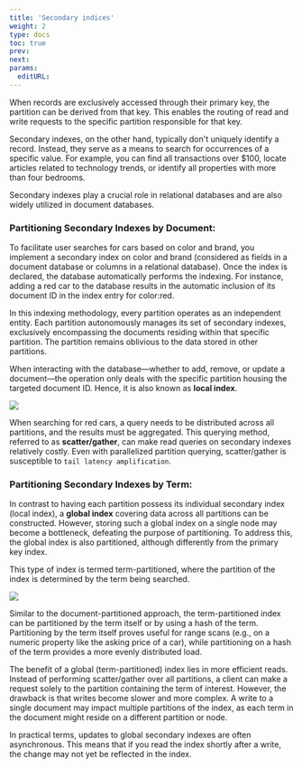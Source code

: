 ```yaml
---
title: 'Secondary indices'
weight: 2
type: docs
toc: true
prev: 
next:
params:
  editURL:
---
```


When records are exclusively accessed through their primary key, the partition can be derived from that key. This enables the routing of read and write requests to the specific partition responsible for that key.

Secondary indexes, on the other hand, typically don't uniquely identify a record. Instead, they serve as a means to search for occurrences of a specific value. For example, you can find all transactions over $100, locate articles related to technology trends, or identify all properties with more than four bedrooms.

Secondary indexes play a crucial role in relational databases and are also widely utilized in document databases.


### Partitioning Secondary Indexes by Document:

To facilitate user searches for cars based on color and brand, you implement a secondary index on color and brand (considered as fields in a document database or columns in a relational database). Once the index is declared, the database automatically performs the indexing. For instance, adding a red car to the database results in the automatic inclusion of its document ID in the index entry for color:red.

In this indexing methodology, every partition operates as an independent entity. Each partition autonomously manages its set of secondary indexes, exclusively encompassing the documents residing within that specific partition. The partition remains oblivious to the data stored in other partitions.

When interacting with the database—whether to add, remove, or update a document—the operation only deals with the specific partition housing the targeted document ID. Hence, it is also known as **local index**.

![](/dev-docs/database/local-index.png)

When searching for red cars, a query needs to be distributed across all partitions, and the results must be aggregated. This querying method, referred to as **scatter/gather**, can make read queries on secondary indexes relatively costly. Even with parallelized partition querying, scatter/gather is susceptible to `tail latency amplification`.


### Partitioning Secondary Indexes by Term:

In contrast to having each partition possess its individual secondary index (local index), a **global index** covering data across all partitions can be constructed. However, storing such a global index on a single node may become a bottleneck, defeating the purpose of partitioning. To address this, the global index is also partitioned, although differently from the primary key index. 

This type of index is termed term-partitioned, where the partition of the index is determined by the term being searched.

![](/dev-docs/database/global-index.png)

Similar to the document-partitioned approach, the term-partitioned index can be partitioned by the term itself or by using a hash of the term. Partitioning by the term itself proves useful for range scans (e.g., on a numeric property like the asking price of a car), while partitioning on a hash of the term provides a more evenly distributed load.

The benefit of a global (term-partitioned) index lies in more efficient reads. Instead of performing scatter/gather over all partitions, a client can make a request solely to the partition containing the term of interest. However, the drawback is that writes become slower and more complex. A write to a single document may impact multiple partitions of the index, as each term in the document might reside on a different partition or node.

In practical terms, updates to global secondary indexes are often asynchronous. This means that if you read the index shortly after a write, the change may not yet be reflected in the index.
